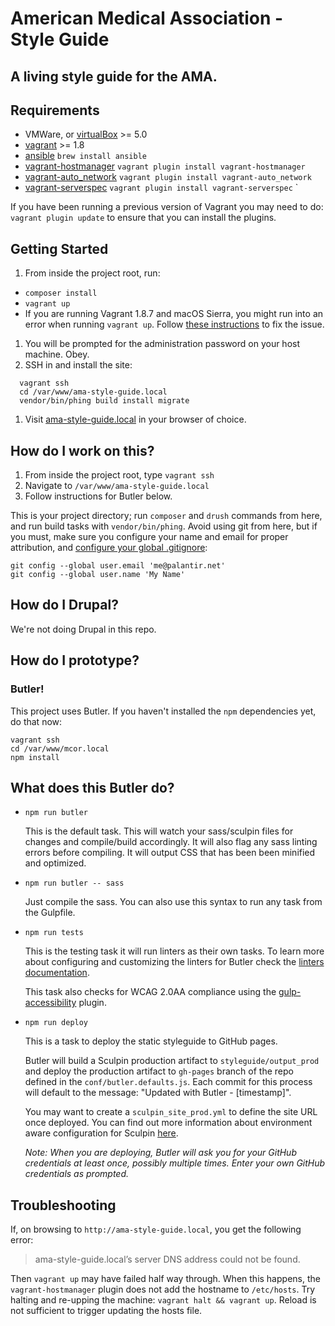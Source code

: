# American Medical Association - Style Guide
## A living style guide for the AMA.

## Requirements

* VMWare, or [virtualBox](https://www.virtualbox.org/wiki/Downloads) >= 5.0
* [vagrant](https://www.vagrantup.com/) >= 1.8
* [ansible](https://github.com/ansible/ansible) `brew install ansible`
* [vagrant-hostmanager](https://github.com/smdahlen/vagrant-hostmanager) `vagrant plugin install vagrant-hostmanager`
* [vagrant-auto_network](https://github.com/oscar-stack/vagrant-auto_network) `vagrant plugin install vagrant-auto_network`
* [vagrant-serverspec](https://github.com/jvoorhis/vagrant-serverspec) `vagrant plugin install vagrant-serverspec`
`

If you have been running a previous version of Vagrant you may need to do: `vagrant plugin update` to ensure that you can install the plugins.

## Getting Started

1. From inside the project root, run:
 * `composer install`
 * `vagrant up`
 * If you are running Vagrant 1.8.7 and macOS Sierra, you might run into an error when running `vagrant up`. Follow [these instructions](http://stackoverflow.com/a/40474205/2566038) to fix the issue.
1. You will be prompted for the administration password on your host machine. Obey.
1. SSH in and install the site:

  ```
    vagrant ssh
    cd /var/www/ama-style-guide.local
    vendor/bin/phing build install migrate
  ```

1. Visit [ama-style-guide.local](http://ama-style-guide.local) in your browser of choice.

## How do I work on this?

1. From inside the project root, type `vagrant ssh`
1. Navigate to `/var/www/ama-style-guide.local`
1. Follow instructions for Butler below.

This is your project directory; run `composer` and `drush` commands from here, and run build tasks with `vendor/bin/phing`. Avoid using git from here, but if you must, make sure you configure your name and email for proper attribution, and [configure your global .gitignore](https://github.com/palantirnet/development_documentation/blob/master/guidelines/git/gitignore.md):

```
git config --global user.email 'me@palantir.net'
git config --global user.name 'My Name'
```

## How do I Drupal?

We're not doing Drupal in this repo.

## How do I prototype?

### Butler!

This project uses Butler. If you haven't installed the `npm` dependencies yet, do that now:

```
vagrant ssh
cd /var/www/mcor.local
npm install
```

## What does this Butler do?

* `npm run butler`

  This is the default task. This will watch your sass/sculpin files for changes and compile/build accordingly. It will also flag any sass linting errors before compiling. It will output CSS that has been been minified and optimized.

* `npm run butler -- sass`

  Just compile the sass. You can also use this syntax to run any task from the Gulpfile.

* `npm run tests`

  This is the testing task it will run linters as their own tasks. To learn more about configuring and customizing the linters for Butler check the [linters documentation](/docs/LINTERS.md).

  This task also checks for WCAG 2.0AA compliance using the [gulp-accessibility](https://github.com/yargalot/gulp-accessibility) plugin.

* `npm run deploy`

  This is a task to deploy the static styleguide to GitHub pages.

  Butler will build a Sculpin production artifact to `styleguide/output_prod` and deploy the production artifact to `gh-pages` branch of the repo defined in the `conf/butler.defaults.js`. Each commit for this process will default to the message: "Updated with Butler - [timestamp]".

  You may want to create a `sculpin_site_prod.yml` to define the site URL once deployed. You can find out more information about environment aware configuration for Sculpin [here](https://sculpin.io/documentation/configuration/).

  *Note: When you are deploying, Butler will ask you for your GitHub credentials at least once, possibly multiple times. Enter your own GitHub credentials as prompted.*

## Troubleshooting

If, on browsing to `http://ama-style-guide.local`, you get the following error:
> ama-style-guide.local’s server DNS address could not be found.

Then `vagrant up` may have failed half way through. When this happens, the `vagrant-hostmanager` plugin does not add the hostname to `/etc/hosts`. Try halting and re-upping the machine: `vagrant halt && vagrant up`. Reload is not sufficient to trigger updating the hosts file.
